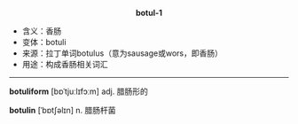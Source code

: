 
**<center>botul-1</center>**

- <span class="definition">含义：香肠</span>
- <span class="definition">变体：botuli</span>
- <span class="definition">来源：拉丁单词botulus（意为sausage或wors，即香肠）</span>
- <span class="definition">用途：构成香肠相关词汇</span>

---

<span class="vocabulary">**botuliform**</span> [bɒˈtjuːlɪfɔːm] adj. 腊肠形的

<span class="vocabulary">**botulin**</span> [ˈbɒtʃəlɪn] n. 腊肠杆菌
